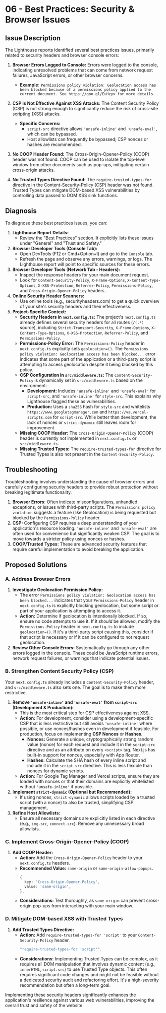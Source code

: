 # 06 - Best Practices: Security & Browser Issues

## Issue Description

The Lighthouse reports identified several best practices issues, primarily related to security headers and browser console errors:

1.  **Browser Errors Logged to Console:** Errors were logged to the console, indicating unresolved problems that can come from network request failures, JavaScript errors, or other browser concerns.
    *   **Example:** `Permissions policy violation: Geolocation access has been blocked because of a permissions policy applied to the current document. See https://goo.gl/EuHzyv for more details.`

2.  **CSP is Not Effective Against XSS Attacks:** The Content Security Policy (CSP) is not strong enough to significantly reduce the risk of cross-site scripting (XSS) attacks.
    *   **Specific Concerns:**
        *   `script-src` directive allows `'unsafe-inline'` and `'unsafe-eval'`, which can be bypassed.
        *   Host allowlists can frequently be bypassed; CSP nonces or hashes are recommended.

3.  **No COOP Header Found:** The Cross-Origin-Opener-Policy (COOP) header was not found. COOP can be used to isolate the top-level window from other documents such as pop-ups, mitigating certain cross-origin attacks.

4.  **No Trusted Types Directive Found:** The `require-trusted-types-for` directive in the Content-Security-Policy (CSP) header was not found. Trusted Types can mitigate DOM-based XSS vulnerabilities by controlling data passed to DOM XSS sink functions.

## Diagnosis

To diagnose these best practices issues, you can:

1.  **Lighthouse Report Details:**
    *   Review the "Best Practices" section. It explicitly lists these issues under "General" and "Trust and Safety."
2.  **Browser Developer Tools (Console Tab):**
    *   Open DevTools (F12 or Cmd+Option+I) and go to the `Console` tab.
    *   Refresh the page and observe any errors, warnings, or logs. The Lighthouse report will point to specific sources for these errors.
3.  **Browser Developer Tools (Network Tab - Headers):**
    *   Inspect the response headers for your main document request.
    *   Look for `Content-Security-Policy`, `X-Frame-Options`, `X-Content-Type-Options`, `X-XSS-Protection`, `Referrer-Policy`, `Permissions-Policy`, and `Cross-Origin-Opener-Policy` headers.
4.  **Online Security Header Scanners:**
    *   Use online tools (e.g., securityheaders.com) to get a quick overview of your site's security headers and their effectiveness.
5.  **Project-Specific Context:**
    *   **Security Headers in `next.config.ts`:** The project's `next.config.ts` already defines several security headers for all routes (`/(.*)` source), including `Strict-Transport-Security`, `X-Frame-Options`, `X-Content-Type-Options`, `X-XSS-Protection`, `Referrer-Policy`, and `Permissions-Policy`.
    *   **Permissions-Policy Error:** The `Permissions-Policy` header in `next.config.ts` explicitly sets `geolocation=()`. The `Permissions policy violation: Geolocation access has been blocked...` error indicates that some part of the application or a third-party script is attempting to access geolocation despite it being blocked by this policy.
    *   **CSP Configuration in `src/middleware.ts`:** The `Content-Security-Policy` is dynamically set in `src/middleware.ts` based on the environment:
        *   **Development:** Includes `'unsafe-inline'` and `'unsafe-eval'` for `script-src`, and `'unsafe-inline'` for `style-src`. This explains why Lighthouse flagged these as vulnerabilities.
        *   **Production:** Uses a `sha256` hash for `style-src` and whitelists `https://www.googletagmanager.com` and `https://va.vercel-scripts.com` for `script-src`. While better than development, the lack of nonces or `strict-dynamic` still leaves room for improvement.
    *   **Missing COOP Header:** The `Cross-Origin-Opener-Policy` (COOP) header is currently not implemented in `next.config.ts` or `src/middleware.ts`.
    *   **Missing Trusted Types:** The `require-trusted-types-for` directive for Trusted Types is also not present in the `Content-Security-Policy`.

## Troubleshooting

Troubleshooting involves understanding the cause of browser errors and carefully configuring security headers to provide robust protection without breaking legitimate functionality.

1.  **Browser Errors:** Often indicate misconfigurations, unhandled exceptions, or issues with third-party scripts. The `Permissions policy violation` suggests a feature (like Geolocation) is being requested but blocked by the `Permissions-Policy` header.
2.  **CSP:** Configuring CSP requires a deep understanding of your application's resource loading. `'unsafe-inline'` and `'unsafe-eval'` are often used for convenience but significantly weaken CSP. The goal is to move towards a stricter policy using nonces or hashes.
3.  **COOP/Trusted Types:** These are advanced security features that require careful implementation to avoid breaking the application.

## Proposed Solutions

### A. Address Browser Errors

1.  **Investigate Geolocation Permission Policy:**
    *   The error `Permissions policy violation: Geolocation access has been blocked...` indicates that your `Permissions-Policy` header in `next.config.ts` is explicitly blocking geolocation, but some script or part of your application is attempting to access it.
    *   **Action:** Determine if geolocation is intentionally blocked. If so, ensure no code attempts to use it. If it *should* be allowed, modify the `Permissions-Policy` header in `next.config.ts` to include `geolocation=()`. If it's a third-party script causing this, consider if that script is necessary or if it can be configured to not request geolocation.
2.  **Review Other Console Errors:** Systematically go through any other errors logged in the console. These could be JavaScript runtime errors, network request failures, or warnings that indicate potential issues.

### B. Strengthen Content Security Policy (CSP)

Your `next.config.ts` already includes a `Content-Security-Policy` header, and `src/middleware.ts` also sets one. The goal is to make them more restrictive.

1.  **Remove `'unsafe-inline'` and `'unsafe-eval'` from `script-src` (Development & Production):**
    *   This is the most critical step for CSP effectiveness against XSS.
    *   **Action:** For development, consider using a development-specific CSP that is less restrictive but still avoids `'unsafe-inline'` where possible, or use nonces/hashes even in development if feasible. For production, focus on implementing **CSP Nonces** or **Hashes**.
        *   **Nonces:** Generate a unique, cryptographically strong random value (nonce) for each request and include it in the `script-src` directive and as an attribute on every `<script>` tag. Next.js has built-in support for nonces, especially with App Router.
        *   **Hashes:** Calculate the SHA hash of every inline script and include it in the `script-src` directive. This is less flexible than nonces for dynamic scripts.
    *   **Action:** For Google Tag Manager and Vercel scripts, ensure they are loaded with nonces or that their domains are explicitly whitelisted without `'unsafe-inline'` if possible.
2.  **Implement `strict-dynamic` (Optional but Recommended):**
    *   If using nonces, `strict-dynamic` allows scripts loaded by a trusted script (with a nonce) to also be trusted, simplifying CSP management.
3.  **Refine Host Allowlists:**
    *   Ensure all necessary domains are explicitly listed in each directive (e.g., `img-src`, `connect-src`). Remove any unnecessary broad allowlists.

### C. Implement Cross-Origin-Opener-Policy (COOP)

1.  **Add COOP Header:**
    *   **Action:** Add the `Cross-Origin-Opener-Policy` header to your `next.config.ts` headers.
    *   **Recommended Value:** `same-origin` or `same-origin-allow-popups`.
        ```typescript
        {
          key: 'Cross-Origin-Opener-Policy',
          value: 'same-origin',
        },
        ```
    *   **Considerations:** Test thoroughly, as `same-origin` can prevent cross-origin pop-ups from interacting with your main window.

### D. Mitigate DOM-based XSS with Trusted Types

1.  **Add Trusted Types Directive:**
    *   **Action:** Add `require-trusted-types-for 'script'` to your `Content-Security-Policy` header.
        ```typescript
        "require-trusted-types-for 'script'",
        ```
    *   **Considerations:** Implementing Trusted Types can be complex, as it requires all DOM manipulation that involves dynamic content (e.g., `innerHTML`, `script.src`) to use Trusted Type objects. This often requires significant code changes and might not be feasible without a dedicated security audit and refactoring effort. It's a high-severity recommendation but often a long-term goal.

Implementing these security headers significantly enhances the application's resilience against various web vulnerabilities, improving the overall trust and safety of the website.